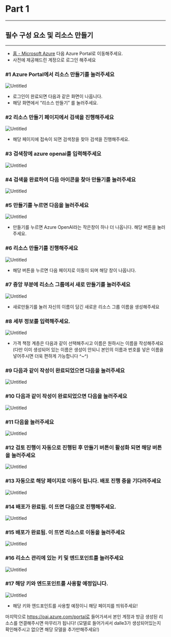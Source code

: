 # Part 1

---

## **필수 구성 요소 및 리소스 만들기**

---

- [홈 - Microsoft Azure](https://portal.azure.com/#home) 다음 Azure Portal로 이동해주세요.
- 사전에 제공해드린 계정으로 로그인 해주세요

### #1 Azure Portal에서 리소스 만들기를 눌러주세요

![Untitled](Part%201%204cdfe31af0a34df2ad5fb37f79ed7da8/Untitled.png)

- 로그인이 완료되면 다음과 같은 화면이 나옵니다.
- 해당 화면에서 “리소스 만들기” 를 눌러주세요.

### #2 리소스 만들기 페이지에서 검색을 진행해주세요

![Untitled](Part%201%204cdfe31af0a34df2ad5fb37f79ed7da8/Untitled%201.png)

- 해당 페이지에 접속이 되면 검색창을 찾아 검색을 진행해주세요.

### #3 검색창에 azure openai를 입력해주세요

![Untitled](Part%201%204cdfe31af0a34df2ad5fb37f79ed7da8/Untitled%202.png)

### #4 검색을 완료하여 다음 아이콘을 찾아 만들기를 눌러주세요

![Untitled](Part%201%204cdfe31af0a34df2ad5fb37f79ed7da8/Untitled%203.png)

### #5 만들기를 누르면 다음을 눌러주세요

![Untitled](Part%201%204cdfe31af0a34df2ad5fb37f79ed7da8/Untitled%204.png)

- 만들기를 누르면 Azure OpenAI라는 작은창이 하나 더 나옵니다. 해당 버튼을 눌러주세요.

### #6 리소스 만들기를 진행해주세요

![Untitled](Part%201%204cdfe31af0a34df2ad5fb37f79ed7da8/Untitled%205.png)

- 해당 버튼을 누르면 다음 페이지로 이동이 되며 해당 창이 나옵니다.

### #7 중앙 부분에 리소스 그룹에서 새로 만들기를 눌러주세요

![Untitled](Part%201%204cdfe31af0a34df2ad5fb37f79ed7da8/Untitled%206.png)

- 새로만들기를 눌러 자신의 이름이 담긴 새로운 리소스 그룹 이름을 생성해주세요

### #8 세부 정보를 입력해주세요.

![Untitled](Part%201%204cdfe31af0a34df2ad5fb37f79ed7da8/Untitled%207.png)

- 가격 책정 계층은 다음과 같이 선택해주시고 이름은 원하시는 이름을 작성해주세요(다만 이미 생성되어 있는 이름은 생성이 안되니 본인의 이름과 번호를 넣은 이름을 넣어주시면 더욱 편하게 가능합니다 ^~^)

### #9 다음과 같이 작성이 완료되었으면 다음을 눌러주세요

![Untitled](Part%201%204cdfe31af0a34df2ad5fb37f79ed7da8/Untitled%208.png)

### #10 다음과 같이 작성이 완료되었으면 다음을 눌러주세요

![Untitled](Part%201%204cdfe31af0a34df2ad5fb37f79ed7da8/Untitled%209.png)

### #11 다음을 눌러주세요

![Untitled](Part%201%204cdfe31af0a34df2ad5fb37f79ed7da8/Untitled%2010.png)

### #12 검토 진행이 자동으로 진행된 후 만들기 버튼이 활성화 되면 해당 버튼을 눌러주세요

![Untitled](Part%201%204cdfe31af0a34df2ad5fb37f79ed7da8/Untitled%2011.png)

### #13 자동으로 해당 페이지로 이동이 됩니다. 배포 진행 중을 기다려주세요

![Untitled](Part%201%204cdfe31af0a34df2ad5fb37f79ed7da8/Untitled%2012.png)

### #14 배포가 완료됨. 이 뜨면 다음으로 진행해주세요.

![Untitled](Part%201%204cdfe31af0a34df2ad5fb37f79ed7da8/Untitled%2013.png)

### #15 배포가 완료됨. 이 뜨면 리소스로 이동을 눌러주세요

![Untitled](Part%201%204cdfe31af0a34df2ad5fb37f79ed7da8/Untitled%2014.png)

### #16 리소스 관리에 있는 키 및 엔드포인트를 눌러주세요

![Untitled](Part%201%204cdfe31af0a34df2ad5fb37f79ed7da8/Untitled%2015.png)

### #17 해당 키와 엔드포인트를 사용할 예정입니다.

![Untitled](Part%201%204cdfe31af0a34df2ad5fb37f79ed7da8/Untitled%2016.png)

- 해당 키와 엔드포인트를 사용할 예정이니 해당 페이지를 띄워주세요!

마지막으로 https://oai.azure.com/portal로 들어가셔서 본인 계정과 방금 생성된 리소스를 연결해주시면 마무리가 됩니다!
(모델로 들어가셔서 dalle3가 생성되어있는지 확인해주시고 없으면 해당 모델을 추가만해주세요!)
